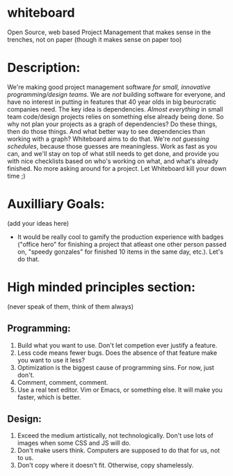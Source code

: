 whiteboard
==========

Open Source, web based Project Management that makes sense in the trenches, not on paper (though it makes sense on paper too)

Description:
==========

We're making good project management software *for small, innovative programming/design teams*. We are *not* building software for everyone, and have no interest in putting in features that 40 year olds in big beurocratic companies need. The key idea is dependencies. *Almost everything* in small team code/design projects relies on something else already being done. So why not plan your projects as a graph of dependencies? Do these things, then do those things. And what better way
to see dependencies than working with a graph? Whiteboard aims to do
that. We're *not guessing schedules*, because those guesses are meaningless. Work as fast as you can, and we'll stay on top of what still needs to get done, and provide you with nice checklists based on who's working on what, and what's already finished. No more asking around for a project. Let Whiteboard kill your down time ;)

Auxilliary Goals:
==========
(add your ideas here)

- It would be really cool to gamify the production experience with badges ("office hero" for finishing a project that atleast one other person passed on, "speedy gonzales" for finished 10 items in the same day, etc.). Let's do that.


High minded principles section: 
==========
(never speak of them, think of them always)


Programming:
----------
1. Build what you want to use. Don't let competion ever justify a feature.
2. Less code means fewer bugs. Does the absence of that feature make you want to use it less?
3. Optimization is the biggest cause of programming sins. For now, just don't.
4. Comment, comment, comment.
5. Use a real text editor. Vim or Emacs, or something else. It will make you faster, which is better.

Design:
----------
1. Exceed the medium artistically, not technologically. Don't use lots of images when some CSS and JS will do.
2. Don't make users think. Computers are supposed to do that for us, not to us.
3. Don't copy where it doesn't fit. Otherwise, copy shamelessly.
